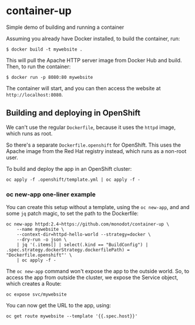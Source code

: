 # container-up
Simple demo of building and running a container

Assuming you already have Docker installed, to build the container, run:

    $ docker build -t mywebsite .

This will pull the Apache HTTP server image from Docker Hub and build. Then, to run the container:

    $ docker run -p 8080:80 mywebsite

The container will start, and you can then access the website at `http://localhost:8080`.

## Building and deploying in OpenShift

We can't use the regular `Dockerfile`, because it uses the `httpd` image, which runs as root.

So there's a separate `Dockerfile.openshift` for OpenShift. This uses the Apache image from the Red Hat registry instead, which runs as a non-root user.

To build and deploy the app in an OpenShift cluster:

    oc apply -f .openshift/template.yml | oc apply -f -

### oc new-app one-liner example

You can create this setup without a template, using the `oc new-app`, and and some `jq` patch magic, to set the path to the Dockerfile:

    oc new-app httpd:2.4~https://github.com/monodot/container-up \
        --name mywebsite \
        --context-dir=httpd-hello-world --strategy=docker \
        --dry-run -o json \
        | jq '(.items[] | select(.kind == "BuildConfig") | .spec.strategy.dockerStrategy.dockerfilePath) = "Dockerfile.openshift"' \
        | oc apply -f -

The `oc new-app` command won't expose the app to the outside world. So, to access the app from outside the cluster, we expose the Service object, which creates a Route:

    oc expose svc/mywebsite

You can now get the URL to the app, using:

    oc get route mywebsite --template '{{.spec.host}}'

